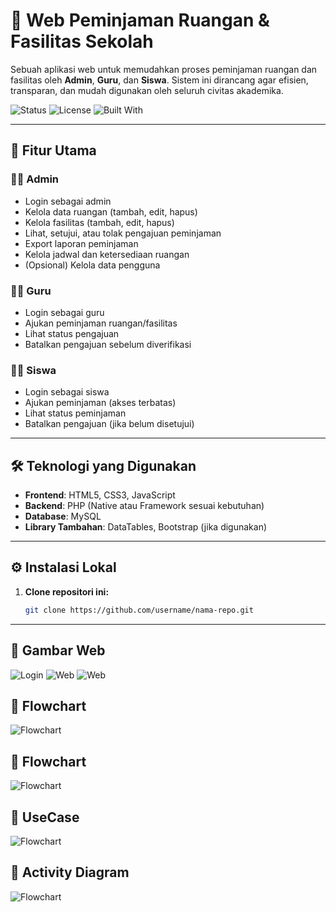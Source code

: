 # 🏫 Web Peminjaman Ruangan & Fasilitas Sekolah

Sebuah aplikasi web untuk memudahkan proses peminjaman ruangan dan fasilitas oleh **Admin**, **Guru**, dan **Siswa**. Sistem ini dirancang agar efisien, transparan, dan mudah digunakan oleh seluruh civitas akademika.

![Status](https://img.shields.io/badge/status-developing-orange)
![License](https://img.shields.io/badge/license-MIT-blue.svg)
![Built With](https://img.shields.io/badge/built%20with-PHP%20%7C%20MySQL%20%7C%20HTML%2FCSS%20%7C%20JS-brightgreen)

---

## 🔧 Fitur Utama

### 👨‍💼 Admin
- Login sebagai admin
- Kelola data ruangan (tambah, edit, hapus)
- Kelola fasilitas (tambah, edit, hapus)
- Lihat, setujui, atau tolak pengajuan peminjaman
- Export laporan peminjaman
- Kelola jadwal dan ketersediaan ruangan
- (Opsional) Kelola data pengguna

### 👩‍🏫 Guru
- Login sebagai guru
- Ajukan peminjaman ruangan/fasilitas
- Lihat status pengajuan
- Batalkan pengajuan sebelum diverifikasi

### 👨‍🎓 Siswa
- Login sebagai siswa
- Ajukan peminjaman (akses terbatas)
- Lihat status peminjaman
- Batalkan pengajuan (jika belum disetujui)

---

## 🛠️ Teknologi yang Digunakan
- **Frontend**: HTML5, CSS3, JavaScript
- **Backend**: PHP (Native atau Framework sesuai kebutuhan)
- **Database**: MySQL
- **Library Tambahan**: DataTables, Bootstrap (jika digunakan)

---

## ⚙️ Instalasi Lokal

1. **Clone repositori ini:**
   ```bash
   git clone https://github.com/username/nama-repo.git

---
## 👾 Gambar Web
![Login](gambar.png)
![Web](gambar1.png)
![Web](gambar2.png)


## 👾 Flowchart
![Flowchart](FLOWCHART.drawio.png)

## 👾 Flowchart
![Flowchart](Untitled.svg)

## 👾 UseCase
![Flowchart](UseCase_Peminjaman.drawio.svg)

## 👾 Activity Diagram
![Flowchart](Activity_Peminjaman.drawio.svg)
